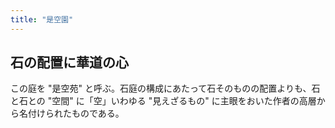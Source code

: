 ```yaml
---
title: "是空園"
---
```


## 石の配置に華道の心

この庭を "是空苑" と呼ぶ。石庭の構成にあたって石そのものの配置よりも、石と石との "空間" に「空」いわゆる "見えざるもの" に主眼をおいた作者の高層から名付けられたものである。
